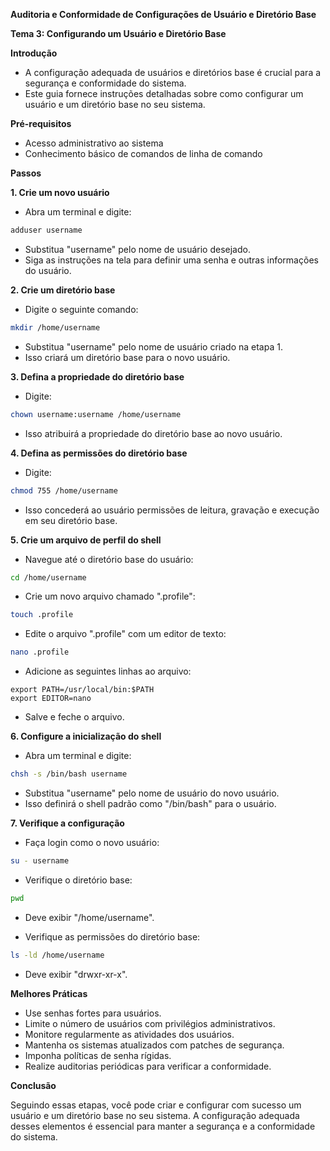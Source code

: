 **Auditoria e Conformidade de Configurações de Usuário e Diretório Base**

**Tema 3: Configurando um Usuário e Diretório Base**

**Introdução**

* A configuração adequada de usuários e diretórios base é crucial para a segurança e conformidade do sistema.
* Este guia fornece instruções detalhadas sobre como configurar um usuário e um diretório base no seu sistema.

**Pré-requisitos**

* Acesso administrativo ao sistema
* Conhecimento básico de comandos de linha de comando

**Passos**

**1. Crie um novo usuário**

* Abra um terminal e digite:

```bash
adduser username
```

* Substitua "username" pelo nome de usuário desejado.
* Siga as instruções na tela para definir uma senha e outras informações do usuário.

**2. Crie um diretório base**

* Digite o seguinte comando:

```bash
mkdir /home/username
```

* Substitua "username" pelo nome de usuário criado na etapa 1.
* Isso criará um diretório base para o novo usuário.

**3. Defina a propriedade do diretório base**

* Digite:

```bash
chown username:username /home/username
```

* Isso atribuirá a propriedade do diretório base ao novo usuário.

**4. Defina as permissões do diretório base**

* Digite:

```bash
chmod 755 /home/username
```

* Isso concederá ao usuário permissões de leitura, gravação e execução em seu diretório base.

**5. Crie um arquivo de perfil do shell**

* Navegue até o diretório base do usuário:

```bash
cd /home/username
```

* Crie um novo arquivo chamado ".profile":

```bash
touch .profile
```

* Edite o arquivo ".profile" com um editor de texto:

```bash
nano .profile
```

* Adicione as seguintes linhas ao arquivo:

```
export PATH=/usr/local/bin:$PATH
export EDITOR=nano
```

* Salve e feche o arquivo.

**6. Configure a inicialização do shell**

* Abra um terminal e digite:

```bash
chsh -s /bin/bash username
```

* Substitua "username" pelo nome de usuário do novo usuário.
* Isso definirá o shell padrão como "/bin/bash" para o usuário.

**7. Verifique a configuração**

* Faça login como o novo usuário:

```bash
su - username
```

* Verifique o diretório base:

```bash
pwd
```

* Deve exibir "/home/username".

* Verifique as permissões do diretório base:

```bash
ls -ld /home/username
```

* Deve exibir "drwxr-xr-x".

**Melhores Práticas**

* Use senhas fortes para usuários.
* Limite o número de usuários com privilégios administrativos.
* Monitore regularmente as atividades dos usuários.
* Mantenha os sistemas atualizados com patches de segurança.
* Imponha políticas de senha rígidas.
* Realize auditorias periódicas para verificar a conformidade.

**Conclusão**

Seguindo essas etapas, você pode criar e configurar com sucesso um usuário e um diretório base no seu sistema. A configuração adequada desses elementos é essencial para manter a segurança e a conformidade do sistema.